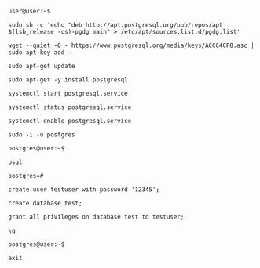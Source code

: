`user@user:~$`
```
sudo sh -c 'echo "deb http://apt.postgresql.org/pub/repos/apt $(lsb_release -cs)-pgdg main" > /etc/apt/sources.list.d/pgdg.list'
```

```
wget --quiet -O - https://www.postgresql.org/media/keys/ACCC4CF8.asc | sudo apt-key add -
```

```
sudo apt-get update
```

```
sudo apt-get -y install postgresql
```

```
systemctl start postgresql.service
```

```
systemctl status postgresql.service
```

```
systemctl enable postgresql.service
```

```
sudo -i -u postgres
```


`postgres@user:~$`

```
psql
```

`postgres=#`
```
create user testuser with password '12345';
```
```
create database test;
```
```
grant all privileges on database test to testuser;
```
```
\q
```

`postgres@user:~$`
```
exit
```